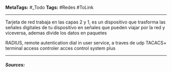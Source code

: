 **MetaTags:** #_Todo
**Tags:** #Redes #ToLink 
- - -

Tarjeta de red trabaja en las capas 2 y 1, es un dispositivo que trasforma las señales  digitales de tu dispositivo en señales que pueden viajar por la red y viceversa, ademas divide los datos en paquetes

RADIUS, remote autentication dial in user service, a traves de udp
TACACS+ terminal access controler acces control system plus

- - - 
#### ***Sources:***